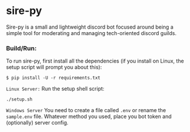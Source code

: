 # sire-py

Sire-py is a small and lightweight discord bot focused around being a simple tool for moderating and managing tech-oriented discord guilds.

### Build/Run:
To run sire-py, first install all the dependencies (if you install on Linux, the setup script will prompt you about this):
```
$ pip install -U -r requirements.txt
```

`Linux Server:`
Run the setup shell script:
```
./setup.sh
```

`Windows Server`
You need to create a file called `.env` or rename the `sample.env` file.
Whatever method you used, place you bot token and (optionally) server config.
